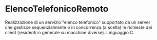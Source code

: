 # ElencoTelefonicoRemoto
Realizzazione di un servizio "elenco telefonico" supportato da un server che gestisce sequenzialmente o in concorrenza (a scelta) le richieste dei client (residenti in generale su macchine diverse). Linguaggio C.
